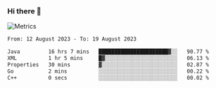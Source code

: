 ### Hi there 👋

![Metrics](https://github.com/radoapx/radoapx/blob/main/github-metrics.svg)

<!--START_SECTION:waka-->

```txt
From: 12 August 2023 - To: 19 August 2023

Java         16 hrs 7 mins   ██████████████████████▓░░   90.77 %
XML          1 hr 5 mins     █▓░░░░░░░░░░░░░░░░░░░░░░░   06.13 %
Properties   30 mins         ▓░░░░░░░░░░░░░░░░░░░░░░░░   02.87 %
Go           2 mins          ░░░░░░░░░░░░░░░░░░░░░░░░░   00.22 %
C++          0 secs          ░░░░░░░░░░░░░░░░░░░░░░░░░   00.02 %
```

<!--END_SECTION:waka-->

<!--
**radoapx/radoapx** is a ✨ _special_ ✨ repository because its `README.md` (this file) appears on your GitHub profile.

Here are some ideas to get you started:

- 🔭 I’m currently working on ...
- 🌱 I’m currently learning ...
- 👯 I’m looking to collaborate on ...
- 🤔 I’m looking for help with ...
- 💬 Ask me about ...
- 📫 How to reach me: ...
- 😄 Pronouns: ...
- ⚡ Fun fact: ...
-->
